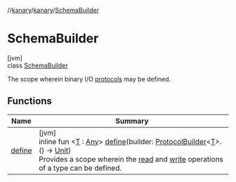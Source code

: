 //[kanary](../../../index.md)/[kanary](../index.md)/[SchemaBuilder](index.md)

# SchemaBuilder

[jvm]\
class [SchemaBuilder](index.md)

The scope wherein binary I/O [protocols](define.md) may be defined.

## Functions

| Name | Summary |
|---|---|
| [define](define.md) | [jvm]<br>inline fun &lt;[T](define.md) : [Any](https://kotlinlang.org/api/latest/jvm/stdlib/kotlin/-any/index.html)&gt; [define](define.md)(builder: [ProtocolBuilder](../-protocol-builder/index.md)&lt;[T](define.md)&gt;.() -&gt; [Unit](https://kotlinlang.org/api/latest/jvm/stdlib/kotlin/-unit/index.html))<br>Provides a scope wherein the [read](../-protocol-builder/read.md) and [write](../-protocol-builder/write.md) operations of a type can be defined. |
